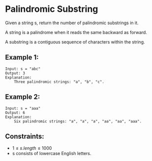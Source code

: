# Palindromic Substring

Given a string s, return the number of palindromic substrings in it.

A string is a palindrome when it reads the same backward as forward.

A substring is a contiguous sequence of characters within the string.

 

## Example 1:

    Input: s = "abc"
    Output: 3
    Explanation: 
        Three palindromic strings: "a", "b", "c".

## Example 2:

    Input: s = "aaa"
    Output: 6
    Explanation: 
        Six palindromic strings: "a", "a", "a", "aa", "aa", "aaa".

 

## Constraints:

* $1 \le s.length \le 1000$
* s consists of lowercase English letters.

